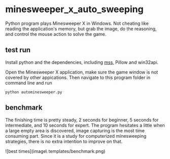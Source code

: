 # minesweeper_x_auto_sweeping
Python program plays Minesweeper X in Windows. Not cheating like reading the application's memory, but grab the image, do the reasoning, and control the mouse action to solve the game.

## test run
Install python and the dependencies, including [mss](https://python-mss.readthedocs.io/en/dev/index.html), Pillow and win32api.

Open the Minesweeper X application, make sure the game window is not covered by other appications. Then navigate to this program folder in command line and run

`python autominesweeper.py`

## benchmark
The finishing time is pretty steady, 2 seconds for beginner, 5 seconds for intermediate, and 10 seconds for expert. The program hesitates a little when a large empty area is discovered, image capturing is the most time consuming part. Since it is a study for computerized minesweeping strategies, there is no extra intention to improve on that.

![best times](image\ templates/benchmark.png)

